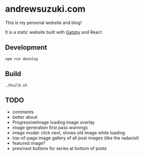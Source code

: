 # andrewsuzuki.com

This is my personal website and blog!

It is a static website built with [Gatsby](https://www.gatsbyjs.org/) and React.

## Development

```
npm run develop
```

## Build

```
./build.sh
```

## TODO

- comments
- better about
- ProgressiveImage loading image overlay
- image generation first pass warnings
- image modal: click next, shows old image while loading
- top-of-page image gallery of all post images (like the radavist)
- featured image?
- prev/next buttons for series at bottom of posts
